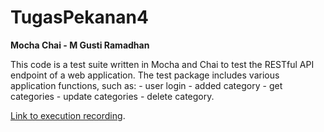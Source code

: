 # TugasPekanan4
**Mocha Chai - M Gusti Ramadhan**

This code is a test suite written in Mocha and Chai to test the RESTful API endpoint of a web application. The test package includes various application functions, such as:
    - user login
    - added category
    - get categories
    - update categories
    - delete category.

[Link to execution recording](https://drive.google.com/file/d/1L0rO8caBNfG-yGLCDZQSejn5s38aO8Mt/view?usp=sharing).

